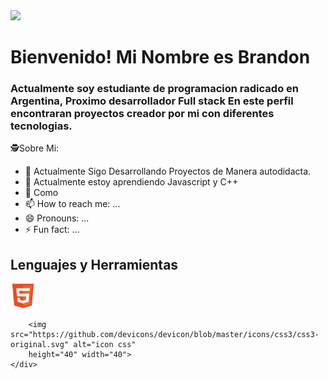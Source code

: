 <div class="contenedor" aling="center">
  <img src="https://media.giphy.com/media/zOvBKUUEERdNm/giphy.gif" width="300">
  <h1>Bienvenido! Mi Nombre es Brandon</h1>
  <h3>Actualmente soy estudiante de programacion radicado en Argentina, Proximo desarrollador Full stack
    En este perfil encontraran proyectos creador por mi con diferentes tecnologias.
  </h3>
</div>

🕵Sobre Mi:
- 🔭 Actualmente Sigo Desarrollando Proyectos de Manera autodidacta.
- 🌱 Actualmente estoy aprendiendo Javascript y C++
- 💬 Como 
- 📫 How to reach me: ...
- 😄 Pronouns: ...
- ⚡ Fun fact: ...

<div aling = "left">
    <h2>Lenguajes y Herramientas</h2>
    <div>
        <img src="https://github.com/devicons/devicon/blob/master/icons/html5/html5-original.svg" alt="icon" 
        height="40" width="40">

        <img src="https://github.com/devicons/devicon/blob/master/icons/css3/css3-original.svg" alt="icon css" 
        height="40" width="40">
    </div>
</div>
